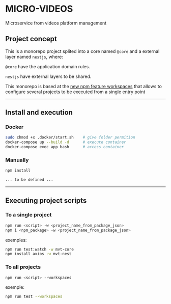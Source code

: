 # MICRO-VIDEOS

Microservice from videos platform management

## Project concept

This is a monorepo project splited into a core named `@core` and a external layer named `nestjs`, where:

`@core` have the application domain rules.

`nestjs` have external layers to be shared.

This monorepo is based at the [new npm feature workspaces](https://docs.npmjs.com/cli/v7/using-npm/workspaces) that allows to configure several projects to be executed from a single entry point

---

## Install and execution

### Docker

```bash
sudo chmod +x .docker/start.sh    # give folder permition
docker-compose up --build -d      # execute container
docker-compose exec app bash      # access container
```

### Manually

```bash
npm install

... to be defined ...
```

---

## Executing project scripts

### To a single project

```bash
npm run <script> -w <project_name_from_package_json>    
npm i <npm_package> -w <project_name_from_package_json>
```

exemples:

```bash
npm run test:watch -w mvt-core
npm install axios -w mvt-nest
```

### To all projects

```bash
npm run <script> --workspaces
```

exemple:

```bash
npm run test --workspaces
```
